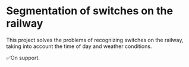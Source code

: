 # Segmentation of switches on the railway
This project solves the problems of recognizing switches on the railway, taking into account the time of day and weather conditions. 

✅On support.
